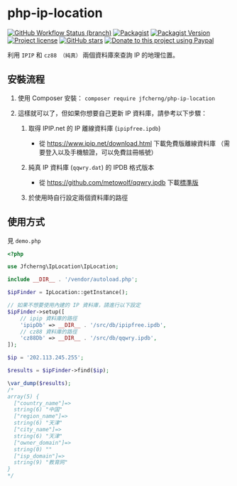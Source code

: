 # php-ip-location

[![GitHub Workflow Status (branch)](https://img.shields.io/github/workflow/status/jfcherng/php-ip-location/Main/master?style=flat-square)](https://github.com/jfcherng/php-ip-location/actions)
[![Packagist](https://img.shields.io/packagist/dt/jfcherng/php-ip-location?style=flat-square)](https://packagist.org/packages/jfcherng/php-ip-location)
[![Packagist Version](https://img.shields.io/packagist/v/jfcherng/php-ip-location?style=flat-square)](https://packagist.org/packages/jfcherng/php-ip-location)
[![Project license](https://img.shields.io/github/license/jfcherng/php-ip-location?style=flat-square)](https://github.com/jfcherng/php-ip-location/blob/master/LICENSE)
[![GitHub stars](https://img.shields.io/github/stars/jfcherng/php-ip-location?style=flat-square&logo=github)](https://github.com/jfcherng/php-ip-location/stargazers)
[![Donate to this project using Paypal](https://img.shields.io/badge/paypal-donate-blue.svg?style=flat-square&logo=paypal)](https://www.paypal.me/jfcherng/5usd)

利用 `IPIP` 和 `cz88 （純真）` 兩個資料庫來查詢 IP 的地理位置。


## 安裝流程

1. 使用 Composer 安裝： `composer require jfcherng/php-ip-location`

1. 這樣就可以了，但如果你想要自己更新 IP 資料庫，請參考以下步驟：

   1. 取得 IPIP.net 的 IP 離線資料庫 (`ipipfree.ipdb`)

      - 從 https://www.ipip.net/download.html 下載免費版離線資料庫
        （需要登入以及手機驗證，可以免費註冊帳號）

   1. 純真 IP 資料庫 (`qqwry.dat`) 的 IPDB 格式版本
   
      - 從 https://github.com/metowolf/qqwry.ipdb 下載[標準版](https://cdn.jsdelivr.net/npm/qqwry.ipdb/qqwry.ipdb)

   1. 於使用時自行設定兩個資料庫的路徑


## 使用方式

見 `demo.php`

```php
<?php

use Jfcherng\IpLocation\IpLocation;

include __DIR__ . '/vendor/autoload.php';

$ipFinder = IpLocation::getInstance();

// 如果不想要使用內建的 IP 資料庫，請進行以下設定
$ipFinder->setup([
    // ipip 資料庫的路徑
    'ipipDb' => __DIR__ . '/src/db/ipipfree.ipdb',
    // cz88 資料庫的路徑
    'cz88Db' => __DIR__ . '/src/db/qqwry.ipdb',
]);

$ip = '202.113.245.255';

$results = $ipFinder->find($ip);

\var_dump($results);
/*
array(5) {
  ["country_name"]=>
  string(6) "中国"
  ["region_name"]=>
  string(6) "天津"
  ["city_name"]=>
  string(6) "天津"
  ["owner_domain"]=>
  string(0) ""
  ["isp_domain"]=>
  string(9) "教育网"
}
*/
```
